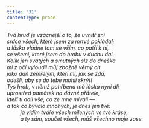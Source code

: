 ```yaml
---
title: '31'
contentType: prose
---
```


<section>

_Tvá hruď je vzácnější o to, že uvnitř zní  
srdce všech, které jsem za mrtvé pokládal;  
a láska vládne tam se vším, co patří k ní,  
se všemi, které jsem do hrobu v duchu dal.  
Kolik jen svatých a smutných slz do dneška  
mi z očí vyloudil můj zbožně věrný cit  
jako daň zemřelým, kteří mi, jak se zdá,  
odešli, aby se do tebe mohli skrýt!  
Tys hrob, v němž pohřbena má láska nyní dlí  
uprostřed památek na dávné přátele,  
kteří ti dali vše, co ze mne mívali —  
a tak co bývalo mnohých, je dnes jen tvé:  
         já vidím tváře všech milených ve tvé kráse,  
         a ty sám, součet všech, máš všechno moje zase._

</section>

